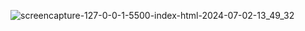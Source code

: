 ![screencapture-127-0-0-1-5500-index-html-2024-07-02-13_49_32](https://github.com/Samira-V/lego-education/assets/131511478/75636c88-9bce-40a9-87ad-4cc5b8cf5231)
